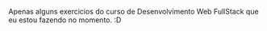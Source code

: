 Apenas alguns exercicios do curso de Desenvolvimento Web FullStack que eu estou fazendo no momento. :D
